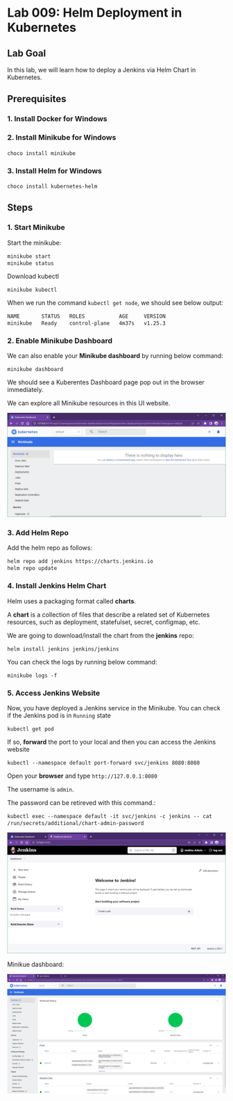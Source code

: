 # Lab 009: Helm Deployment in Kubernetes

## Lab Goal

In this lab, we will learn how to deploy a Jenkins via Helm Chart in Kubernetes.

## Prerequisites

### 1. Install Docker for Windows

### 2. Install Minikube for Windows

`choco install minikube`

<!--
[Minikube official website](https://minikube.sigs.k8s.io/docs/start/)
-->

### 3. Install Helm for Windows

`choco install kubernetes-helm`

<!--
> ref: <https://helm.sh/docs/intro/install/>

```dos
curl https://raw.githubusercontent.com/kubernetes/helm/master/scripts/get-helm-3 > get_helm.sh
chmod 700 get_helm.sh
./get_helm.sh
```
-->

## Steps

### 1. Start Minikube

Start the minikube:

```dos
minikube start
minikube status
```

Download kubectl

<!--
[k8s official website](https://kubernetes.io/docs/tasks/tools/)
-->

```dos
minikube kubectl
```

<!--
alias k="kubectl"
-->

When we run the command `kubectl get node`, we should see below output:

```dos
NAME       STATUS   ROLES           AGE     VERSION
minikube   Ready    control-plane   4m37s   v1.25.3
```

### 2. Enable Minikube Dashboard

We can also enable your **Minikube dashboard** by running below command:

```dos
minikube dashboard
```

We should see a Kuberentes Dashboard page pop out in the browser immediately.

We can explore all Minikube resources in this UI website.

![1680473274654](image/01_YN_WindowsOnly/1680473274654.png)

### 3. Add Helm Repo

<!--
Clean up:

```dos
helm uninstall jenkins
helm repo remove jenkins
helm repo list
```

-->

Add the helm repo as follows:

```dos
helm repo add jenkins https://charts.jenkins.io
helm repo update
```

### 4. Install Jenkins Helm Chart

Helm uses a packaging format called **charts**.

A **chart** is a collection of files that describe a related set of Kubernetes resources, such as deployment, statefulset, secret, configmap, etc.

We are going to download/install the chart from the **jenkins** repo:

```dos
helm install jenkins jenkins/jenkins 
```

You can check the logs by running below command:

```dos
minikube logs -f
```

### 5. Access Jenkins Website

Now, you have deployed a Jenkins service in the Minikube. You can check if the Jenkins pod is in `Running` state

```dos
kubectl get pod
```

If so, **forward** the port to your local and then you can access the Jenkins website

```dos
kubectl --namespace default port-forward svc/jenkins 8080:8080
```

Open your **browser** and type `http://127.0.0.1:8080`

<!--
`http://0.0.0.0:8080`
-->

The username is `admin`.

The password can be retireved with this command.:

```dos
kubectl exec --namespace default -it svc/jenkins -c jenkins -- cat /run/secrets/additional/chart-admin-password
```

<!--
```bash
kubectl exec --namespace default -it svc/jenkins -c jenkins -- /bin/cat /run/secrets/additional/chart-admin-password && echo
```

PS C:\devbox> kubectl exec --namespace default -it svc/jenkins -c jenkins -- cat /run/secrets/additional/chart-admin-password
1J9EViPpHcvFrF0dLSQrSc
-->

![1680473696584](image/01_YN_WindowsOnly/1680473696584.png)

Minikue dashboard:

![1680473511041](image/01_YN_WindowsOnly/1680473511041.png)

<!--

# Create Your Own Helm Chart

In above lab, we went through the steps to deploy an app via Helm Chart in K8s. In practical, you may need to create your own helm chart to deploy your own developed code.In the following article, we will create a **customized helm chart** and store it in the **GitHub page**.

## 1. Create your own Github repo

You can refer to [here](https://docs.github.com/en/get-started/quickstart/create-a-repo) for how to **create a repo** in the Github.

## 2. Create a Helm Chart

In your repo created above, run below commands to **create a Helm Chart**

```
mkdir helm-charts
cd helm-charts
helm create test-service
```

Then you will see a folder `test-service` is created. Below is the structure in the folder

```
$ tree test-service/
test-service/
├── charts
├── Chart.yaml
├── templates
│   ├── deployment.yaml
│   ├── _helpers.tpl
│   ├── hpa.yaml
│   ├── ingress.yaml
│   ├── NOTES.txt
│   ├── serviceaccount.yaml
│   ├── service.yaml
│   └── tests
│       └── test-connection.yaml
└── values.yaml

```

**charts:** Charts that this chart depends on. You can define the **dependencies** in `Chart.yaml`</br>
**Chart.yaml:** Information about your chart</br>
**templates:** All template manifest files</br>
**values.yaml:** The default values for your templates</br>
You can modify this Helm Chart files as you need.

## 3. Package and upload your Helm Chart

You need to package your Helm Chart into `tgz` file and upload to the Github.

```dos
helm package test-service
```

The `tgz` file should be generated

```dos
$ ls
test-service  test-service-0.1.0.tgz
```

Create the `index.yaml` file

```dos
helm repo index --url https://<your_github_account>.github.io/<repo_name> ./

# i.g.
helm repo index --url https://devops2021.github.io/devopsdaydayup ./
$ ls
index.yaml  test-service  test-service-0.1.0.tgz
```

Create a `docs` in the root directory and move both `index.yaml` and `test-service-0.1.0.tgz` into it

```dos
cd ..
mkdir docs
mv helm-charts/{index.yaml,test-service-0.1.0.tgz} docs
```

**Commit** the changes to your Github repo

```dos
git add .
git commit -m "Helm Chart"
git push
```

## 4. Create Github Pages

In order to make your `tgz` downloadable from your Github site, you need to enable your Github Pages. </br>
a. Go to your Github site and head into **your repo** which is planning to be used to hold your Helm Chart.</br>
b. Go to **"Settings"** and click "Pages" in the left lane. </br>
c. In the **Branch** section, select "main" and "/docs". </br>
d. Click "Save" to apply the change. </br>
Once the Github Page is setup, you should be able to download the `tgz` file from the site. The URL should be like `https://<your_github_username>.github.io/<your_repo_name>`
![github_page](images/github_page.jpg)

## 5. Deploy your own Helm Chart

Now you are ready to deploy your own created Helm Chart! </br>
**Add the Helm repository** locally

```
helm repo add myrepo https://<your_github_username>.github.io/<your_repo_name>

# i.g.
$ helm repo add myrepo https://devops2021.github.io/devopsdaydayup
"myrepo" has been added to your repositories
```

**Install** this Helm Chart into your Minikube

```
helm install test-service myrepo/test-service
```

You should see below **output** once the deployment is successful

```dos
NAME: test-service
LAST DEPLOYED: Sat Dec 10 19:52:20 2022
NAMESPACE: default
STATUS: deployed
REVISION: 1
NOTES:
1. Get the application URL by running these commands:
  export POD_NAME=$(kubectl get pods --namespace default -l "app.kubernetes.io/name=test-service,app.kubernetes.io/instance=test-service" -o jsonpath="{.items[0].metadata.name}")
  export CONTAINER_PORT=$(kubectl get pod --namespace default $POD_NAME -o jsonpath="{.spec.containers[0].ports[0].containerPort}")
  echo "Visit http://127.0.0.1:8080 to use your application"
  kubectl --namespace default port-forward $POD_NAME 8080:$CONTAINER_PORT
```
-->
